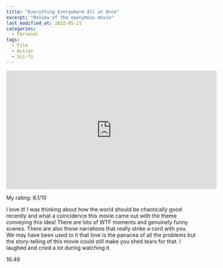 ```yaml
---
title: "Everything Everywhere All at Once"
excerpt: "Review of the eponymous movie"
last_modified_at: 2022-05-21
categories:
  - Personal
tags:
  - Film
  - Action
  - Sci-fi
---
```


<iframe width="560" height="315" src="https://www.youtube.com/embed/wxN1T1uxQ2g" title="YouTube video player" frameborder="0" allow="accelerometer; autoplay; clipboard-write; encrypted-media; gyroscope; picture-in-picture" allowfullscreen></iframe>

My rating: 8.1/10

I love it! I was thinking about how the world should be chaotically good recently and what a coincidence this movie came out with the theme conveying this idea! There are lots of WTF moments and genuinely funny scenes. There are also those narrations that really strike a cord with you. We may have been used to it that love is the panacea of all the problems but the story-telling of this movie could still make you shed tears for that. I laughed and cried a lot during watching it.

16:49
